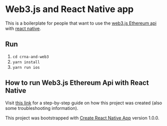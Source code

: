 # Web3.js and React Native app

This is a boilerplate for people that want to use the [web3.js Ethereum api](https://github.com/ethereum/web3.js/) with [react native](https://facebook.github.io/react-native/).

## Run

1. `cd crna-and-web3`
2. `yarn install`
3. `yarn run ios`

## How to run Web3.js Ethereum Api with React Native

Visit [this link](https://gist.github.com/dougbacelar/29e60920d8fa1982535247563eb63766) for a step-by-step guide on how this project was created (also some troubleshooting information).

This project was bootstrapped with [Create React Native App](https://github.com/react-community/create-react-native-app) version 1.0.0.
